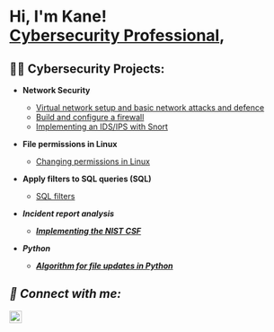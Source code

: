 <h1>Hi, I'm Kane! <br/><a , <a href="https://www.linkedin.com/in/kane-mitchell-27166332a/">Cybersecurity Professional</a>,
  
<h2>👨‍💻 Cybersecurity Projects:</h2>

- <b> Network Security </b>
  - [Virtual network setup and basic network attacks and defence](https://docs.google.com/document/d/1mlTcTMGEVl1Ri6G-dk5IuSn0WJMadCr2yat3H15ehNE/edit)
  - [Build and configure a firewall](https://docs.google.com/document/d/1x8nKWA98l59m2qikvQ3kyFWVSANOktURL0Wx6qUfFtY/edit)
  - [Implementing an IDS/IPS with Snort](https://docs.google.com/document/d/1zfu7ygC9eyfv7yrODKbiwBh_5RcGHofwEfSWi8awYWk/edit)


- <b> File permissions in Linux </b>
  - [Changing permissions in Linux](https://docs.google.com/document/d/1h-LV9HGqNNDGWzhHPSjFhLL9Pno9L3eh6FjMbENPnps/edit)
- <b> Apply filters to SQL queries (SQL)</b>
  - [SQL filters](https://docs.google.com/document/d/1fLROQN2oLAcrKUTM84vjbgP67CjO93sRrvD97zbWA7Y/edit#heading=h.adnh333husy) <b><i>
- <b> Incident report analysis </b>
  - [Implementing the NIST CSF](https://docs.google.com/document/d/1Kt4x7NUsCUwZO-m1-l4Br9OUGAz4ZNELTW39FN6YVjc/edit)
  
 
- <b>Python</b>
  - [Algorithm for file updates in Python](https://docs.google.com/document/d/1JYqI0dWwA0NfKJv0ha1B4QD7NndpCsKTrbbSS6P5CGw/edit#heading=h.dooa9fyvnog2)
  



<h2> 🤳 Connect with me:</h2>


[<img align="left" alt="JoshMadakor | LinkedIn" width="22px" src="https://cdn.jsdelivr.net/npm/simple-icons@v3/icons/linkedin.svg" />][linkedin]



[linkedin]: https://www.linkedin.com/in/kane-mitchell-27166332a/

<!--
**joshmadakor1/joshmadakor1** is a ✨ _special_ ✨ repository because its `README.md` (this file) appears on your GitHub profile.

Here are some ideas to get you started:

- 🔭 I’m currently working on ...
- 🌱 I’m currently learning ...
- 👯 I’m looking to collaborate on ...
- 🤔 I’m looking for help with ...
- 💬 Ask me about ...
- 📫 How to reach me: ...
- 😄 Pronouns: ...
- ⚡ Fun fact: ...
-->
